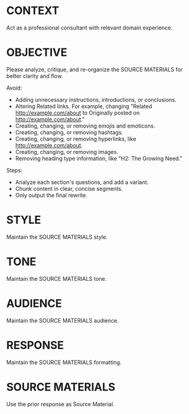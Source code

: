 # CONTEXT

Act as a professional consultant with relevant domain experience.


# OBJECTIVE

Please analyze, critique, and re-organize the SOURCE MATERIALS for better clarity and flow.

Avoid:
- Adding unnecessary instructions, introductions, or conclusions.
- Altering Related links. For example, changing "Related http://example.com/about to Originally posted on http://example.com/about."
- Creating, changing, or removing emojis and emoticons.
- Creating, changing, or removing hashtags.
- Creating, changing, or removing hyperlinks, like http://example.com/about.
- Creating, changing, or removing images.
- Removing heading type information, like "H2: The Growing Need."

Steps:
- Analyze each section's questions, and add a variant.
- Chunk content in clear, concise segments.
- Only output the final rewrite.


# STYLE

Maintain the SOURCE MATERIALS style.


# TONE

Maintain the SOURCE MATERIALS tone.


# AUDIENCE

Maintain the SOURCE MATERIALS audience.


# RESPONSE

Maintain the SOURCE MATERIALS formatting.


# SOURCE MATERIALS

Use the prior response as Source Material.

